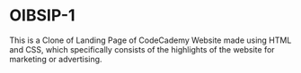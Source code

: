 # OIBSIP-1
This is a Clone of Landing Page of CodeCademy Website made using HTML and CSS, which specifically consists of the highlights of the website for marketing or advertising.
